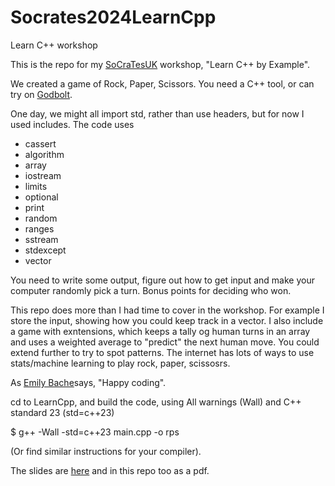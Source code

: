 # Socrates2024LearnCpp
Learn C++ workshop

This is the repo for my [SoCraTesUK](https://scrts.de/socratesuk2024/) workshop, "Learn C++ by Example".

We created a game of Rock, Paper, Scissors. You need a C++ tool, or can try on [Godbolt](https://godbolt.org/z/qanE4doMo).

One day, we might all import std, rather than use headers, but for now I used includes. 
The code uses 

 * cassert
 * algorithm
 * array
 * iostream
 * limits
 * optional
 * print
 * random
 * ranges
 * sstream 
 * stdexcept
 * vector


You need to write some output, figure out how to get input and make your computer randomly pick a turn. Bonus points for deciding who won.

This repo does more than I had time to cover in the workshop. 
For example I store the input, showing how you could keep track in a vector. 
I also include a game with exntensions, which keeps a tally og human turns in an array and uses a weighted average to "predict" the next human move. 
You could extend further to try to spot patterns. 
The internet has lots of ways to use stats/machine learning to play rock, paper, scissosrs.

As [Emily Bache](https://www.youtube.com/@EmilyBache-tech-coach)says, "Happy coding". 

cd to LearnCpp, and build the code, using All warnings (Wall) and C++ standard 23 (std=c++23)

$ g++ -Wall -std=c++23 main.cpp -o rps

(Or find similar instructions for your compiler).

The slides are [here](https://docs.google.com/presentation/d/1Jjln1Qs1xmrB_ko2itmKW9_0rXGreHkRpXwo1IPML48/edit?usp=sharing) and in this repo too as a pdf.




